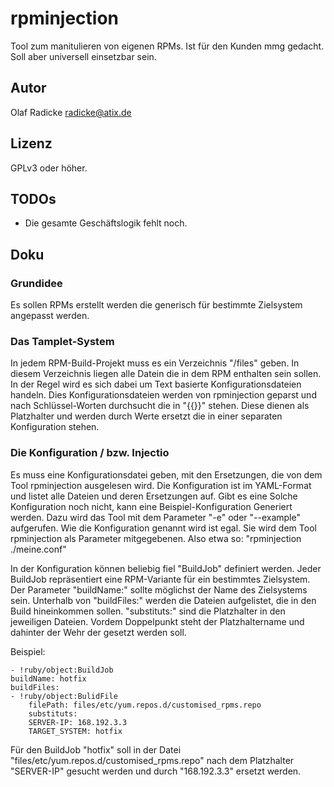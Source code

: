 # rpminjection #

Tool zum manitulieren von eigenen RPMs. Ist für den Kunden mmg gedacht. Soll aber universell einsetzbar sein.

## Autor ##

Olaf Radicke <radicke@atix.de>

## Lizenz ##

GPLv3 oder höher.

## TODOs ##

* Die gesamte Geschäftslogik fehlt noch.

## Doku ##

### Grundidee ###

Es sollen RPMs erstellt werden die generisch für bestimmte Zielsystem angepasst werden.

### Das Tamplet-System ###

In jedem RPM-Build-Projekt muss es ein Verzeichnis "/files" geben. In diesem Verzeichnis liegen alle Datein die in dem RPM enthalten sein sollen. In der Regel wird es sich dabei um Text basierte Konfigurationsdateien  handeln. Dies Konfigurationsdateien werden von rpminjection geparst und nach Schlüssel-Worten durchsucht die in "{{}}" stehen. Diese dienen als Platzhalter und werden durch Werte ersetzt die in einer separaten Konfiguration stehen.

### Die Konfiguration / bzw. Injectio ###

Es muss eine Konfigurationsdatei geben, mit den Ersetzungen, die von dem Tool rpminjection ausgelesen wird. Die Konfiguration ist im YAML-Format und listet alle Dateien und deren Ersetzungen auf. Gibt es eine Solche Konfiguration noch nicht, kann eine Beispiel-Konfiguration Generiert werden. Dazu wird das Tool mit dem Parameter "-e" oder "--example" aufgerufen. Wie die Konfiguration genannt wird ist egal. Sie wird dem Tool rpminjection als Parameter mitgegebenen. Also etwa so: "rpminjection ./meine.conf"

In der Konfiguration können beliebig fiel "BuildJob" definiert werden. Jeder BuildJob repräsentiert eine RPM-Variante für ein bestimmtes Zielsystem. Der Parameter "buildName:" sollte möglichst der Name des Zielsystems sein. Unterhalb von "buildFiles:" werden die Dateien aufgelistet, die in den Build hineinkommen sollen. "substituts:" sind die Platzhalter in den jeweiligen Dateien. Vordem Doppelpunkt steht der Platzhaltername und dahinter der Wehr der gesetzt werden soll.

Beispiel:

    - !ruby/object:BuildJob
    buildName: hotfix
    buildFiles:
    - !ruby/object:BulidFile
        filePath: files/etc/yum.repos.d/customised_rpms.repo
        substituts:
        SERVER-IP: 168.192.3.3
        TARGET_SYSTEM: hotfix
        
Für den BuildJob "hotfix" soll in der Datei "files/etc/yum.repos.d/customised_rpms.repo" nach dem Platzhalter "SERVER-IP" gesucht werden und durch "168.192.3.3" ersetzt werden.
